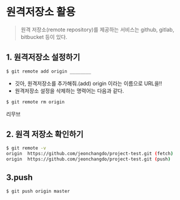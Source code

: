 # 원격저장소 활용

> 원격 저장소(remote repository)를 제공하는 서비스는 github, gitlab, bitbucket 등이 있다.

## 1. 원격저장소 설정하기

```bash
$ git remote add origin ________
```

* 깃아, 원격저장소를 추가해줘.(add) origin 이라는 이름으로 URL을!!
* 원격저장소 설정을 삭제하는 명력어는 다음과 같다.

```bash
$ git remote rm origin

```

리무브



## 2. 원격 저장소 확인하기

```bash
$ git remote -v
origin  https://github.com/jeonchangdo/project-test.git (fetch)
origin  https://github.com/jeonchangdo/project-test.git (push)

```

## 3.push

``` bash
$ git push origin master
```





